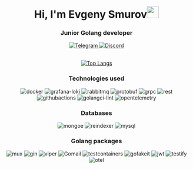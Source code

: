 <div id="header" align="center">
  <h1>Hi, I'm Evgeny Smurov<img src="https://github.com/blackcater/blackcater/raw/main/images/Hi.gif" height="32"/></h1>
  <h3>Junior Golang developer</h3>
  <a href="https://t.me/sociopathevgei">
    <img alt="Telegram" href="t.me/sociopathevgei" src="https://img.shields.io/badge/%20%40sociopathevgei-telegram-blue?style=for-the-badge&logo=telegram">
  </a>
  <a href="https://discordapp.com/users/336917784661458963">
    <img alt="Discord" src="https://img.shields.io/badge/ewgen-discord-black?style=for-the-badge&logo=discord&logoColor=white&labelColor=black">
  </a>
</div>
</br>

<div class="about" align=center>

<div id="pl">

[![Top Langs](https://github-readme-stats.vercel.app/api/top-langs/?username=ewvwgen)](https://github.com/anuraghazra/github-readme-stats)
  
</div>

  <h3>Technologies used</h3>
  <img alt="docker" src="https://img.shields.io/badge/Docker-blue?style=for-the-badge">
  <img alt="grafana-loki" src="https://img.shields.io/badge/grafana-loki-orange?style=for-the-badge">
  <img alt="rabbitmq" src="https://img.shields.io/badge/rabbitMQ-orange?style=for-the-badge">
  <img alt="protobuf" src="https://img.shields.io/badge/protobuf-lightgray?style=for-the-badge">
  <img alt="grpc" src="https://img.shields.io/badge/grpc-aquamarine?style=for-the-badge">
  <img alt="rest" src="https://img.shields.io/badge/restAPI-lightblue?style=for-the-badge">
  <img alt="githubactions" src="https://img.shields.io/badge/GitHub%20Actions-lightgray?style=for-the-badge">
  <img alt="golangci-lint" src="https://img.shields.io/badge/golangci--lint-lightblue?style=for-the-badge">
  <img alt="opentelemetry" src="https://img.shields.io/badge/opentelemetry-728FCE?style=for-the-badge">
   
  <h3>Databases</h3>
  <img alt="mongoe" src="https://img.shields.io/badge/mongoDB-darkgreen?style=for-the-badge">
  <img alt="reindexer" src="https://img.shields.io/badge/reindexer-gray?style=for-the-badge">
  <img alt="mysql" src="https://img.shields.io/badge/mysql-lightblue?style=for-the-badge">
  
  <h3>Golang packages</h3>
  <img alt="mux" src="https://img.shields.io/badge/gorilla/mux-gray?style=for-the-badge">
  <img alt="gin" src="https://img.shields.io/badge/Gin--Gonic-blue?style=for-the-badge">
  <img alt="viper" src="https://img.shields.io/badge/viper-green?style=for-the-badge">
  <img alt="Gomail" src="https://img.shields.io/badge/Gomail-gray?style=for-the-badge">
  <img alt="testcontainers" src="https://img.shields.io/badge/testcontainers-aquamarine?style=for-the-badge">
  <img alt="gofakeit" src="https://img.shields.io/badge/gofakeit-orange?style=for-the-badge">
  <img alt="jwt" src="https://img.shields.io/badge/jwt-black?style=for-the-badge">
  <img alt="testify" src="https://img.shields.io/badge/testify-gray?style=for-the-badge">
  <img alt="otel" src="https://img.shields.io/badge/otel-728FCE?style=for-the-badge">
</div>
